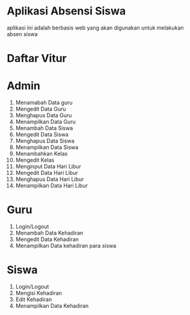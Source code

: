 # Aplikasi Absensi Siswa
aplikasi ini adalah berbasis web yang akan digunakan untuk melakukan absen siswa

# Daftar Vitur

# Admin
1. Menamabah Data guru
2. Mengedit Data Guru
3. Menghapus Data Guru
4. Menampilkan Data Guru
5. Menambah Data Siswa
6. Mengedit Data Siswa
7. Menghapus Data Siswa
8. Menampilkan Data Siswa
9. Menambahkan Kelas
10. Mengedit Kelas
11. Menginput Data Hari Libur
12. Mengedit Data Hari Libur
13. Menghapus Data Hari Libur
14. Menampilkan Data Hari Libur

# Guru
1. Login/Logout
2. Menambah Data Kehadiran
3. Mengedit Data Kehadiran
4. Menampilkan Data kehadiran para siswa

# Siswa
1. Login/Logout
2. Mengisi Kehadiran
3. Edit Kehadiran
4. Menampilkan Data Kehadiran

